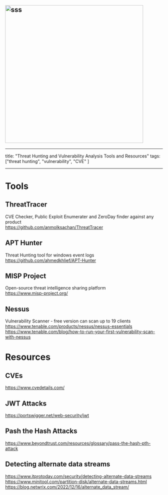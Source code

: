 ## <img width="441" alt="sss" src="placeholder" />

---

title: "Threat Hunting and Vulnerability Analysis Tools and Resources"
tags: ["threat hunting", "vulnerability", "CVE" ]

---

# Tools

## ThreatTracer

CVE Checker, Public Exploit Enumerater and ZeroDay finder against any product \
https://github.com/anmolksachan/ThreatTracer

## APT Hunter

Threat Hunting tool for windows event logs \
https://github.com/ahmedkhlief/APT-Hunter

## MISP Project

Open-source threat intelligence sharing platform \
https://www.misp-project.org/

## Nessus

Vulnerability Scanner - free version can scan up to 19 clients \
https://www.tenable.com/products/nessus/nessus-essentials \
https://www.tenable.com/blog/how-to-run-your-first-vulnerability-scan-with-nessus

# Resources

## CVEs

https://www.cvedetails.com/

## JWT Attacks

https://portswigger.net/web-security/jwt

## Pash the Hash Attacks

https://www.beyondtrust.com/resources/glossary/pass-the-hash-pth-attack

## Detecting alternate data streams

https://www.itprotoday.com/security/detecting-alternate-data-streams \
https://www.minitool.com/partition-disk/alternate-data-streams.html \
https://blog.netwrix.com/2022/12/16/alternate_data_stream/
